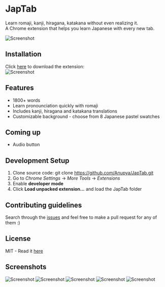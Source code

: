 # JapTab

Learn romaji, kanji, hiragana, katakana without even realizing it. <br >
A Chrome extension that helps you learn Japanese with every new tab. 

![Screenshot](https://github.com/Anupya/JapTab/blob/master/logotitlesmaller.png)

## Installation
 Click [here](https://chrome.google.com/webstore/detail/fanfictionultimate/hbhlklehlompfbncnchjocoeabddnmjl) to download the extension: <br />
 ![Screenshot](http://static1.squarespace.com/static/4f5810d9e4b0ebbf0a1507a6/546cff26e4b08897ae07e062/55b2a832e4b051ab94b88fde/1440437069496/?format=1000w)
 
 ## Features
 - 1800+ words
 - Learn pronounciation quickly with romaji
 - Includes kanji, hiragana and katakana translations
 - Customizable background - choose from 8 Japanese pastel swatches
 
 ## Coming up
 - Audio button
 
 ## Development Setup
 
 1. Clone source code: git clone https://github.com/Anupya/JapTab.git
 2. Go to *Chrome Settings* -> *More Tools* -> *Extensions*
 3. Enable **developer mode**
 4. Click **Load unpacked extension...** and load the JapTab folder
 
 ## Contributing guidelines
 
 Search through the [issues](https://github.com/Anupya/JapTab/issues) and feel free to make a pull request for any of them :)
 
## License

MIT - Read it [here](https://github.com/Anupya/JapTab/blob/master/LICENSE)

## Screenshots
![Screenshot](https://github.com/Anupya/JapTab/blob/master/screenshot5.png)
![Screenshot](https://github.com/Anupya/JapTab/blob/master/screenshot1.png)
![Screenshot](https://github.com/Anupya/JapTab/blob/master/screenshot2.png)
![Screenshot](https://github.com/Anupya/JapTab/blob/master/screenshot3.png)
![Screenshot](https://github.com/Anupya/JapTab/blob/master/screenshot4.png)
